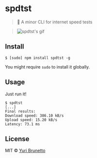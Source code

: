 # spdtst
> :rocket: A minor CLI for internet speed tests

> ![spdtst's gif](http://i.imgur.com/CrLf0E6.gif)

## Install
```shell
$ [sudo] npm install spdtst -g
```
You might require `sudo` to install it globally.

## Usage
Just run it!
```shell
$ spdtst
[...]
Final results:
Download speed: 386.10 kB/s
Upload speed: 15.20 kB/s
Latency: 73.1 ms
```

## License
MIT &copy; [Yuri Brunetto](https://ybrntt.com.br)
